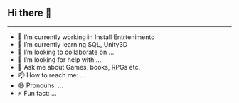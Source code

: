 ## Hi there 👋
---
- 🔭 I’m currently working in Install Entrtenimento
- 🌱 I’m currently learning SQL, Unity3D  
- 👯 I’m looking to collaborate on ...
- 🤔 I’m looking for help with ...
- 💬 Ask me about Games, books, RPGs etc.
- 📫 How to reach me: ...
- 😄 Pronouns: ...
- ⚡ Fun fact: ...

